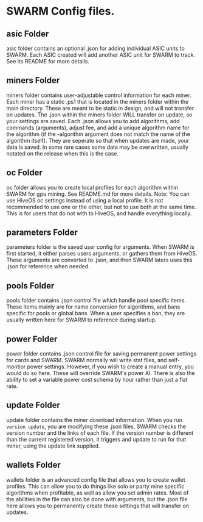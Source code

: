 
# SWARM Config files.

## asic Folder
asic folder contains an optional .json for adding individual ASIC units to SWARM. Each ASIC created will add another ASIC unit for SWARM to track. See its README for more details.

## miners Folder
miners folder contains user-adjustable control information for each miner. Each miner has a static .ps1 that is located in the miners folder within the main directory. These are meant to be static in design, and will not transfer on updates. The .json within the miners folder WILL transfer on update, so your settings are saved. Each .json allows you to add algorithms, add commands (arguments), adjust fee, and add a unique algorithm name for the algorithm (if the -algorithm argument does not match the name of the algorithm itself). They are seperate so that when updates are made, your data is saved. In some rare cases some data may be overwritten, usually notated on the release when this is the case.

## oc Folder
oc folder allows you to create local profiles for each algorithm within SWARM for gpu mining. See README.md for more details. Note: You can use HiveOS oc settings instead of using a local profile. It is not recommended to use one or the other, but not to use both at the same time. This is for users that do not with to HiveOS, and handle everything locally.

## parameters Folder
parameters folder is the saved user config for arguments. When SWARM is first started, it either parses users arguments, or gathers them from HiveOS. These arguments are converted to .json, and then SWARM laters uses this .json for reference when needed.

## pools Folder

pools folder contains .json control file which handle pool specific items. These items mainly are for name conversion for algorithms, and bans specific for pools or global bans. When a user specifies a ban, they are usually written here for SWARM to reference during startup.

## power Folder

power folder contains .json control file for saving permanent power settings for cards and SWARM. SWARM normally will write stat files, and self-montior power settings. However, if you wish to create a manual entry, you would do so here. These will override SWARM's power AI. There is also the ability to set a variable power cost schema by hour rather than just a flat rate.

## update Folder

update folder contains the miner download information. When you run ``version update``, you are modifying these .json files. SWARM checks the version number and the links of each file. If the version number is different than the current registered version, it triggers and update to run for that miner, using the update link supplied.

## wallets Folder

wallets folder is an advanced config file that allows you to create wallet profiles. This can allow you to do things like solo or party mine specific algorithms when profitable, as well as allow you set admin rates. Most of the abilities in the file can also be done with arguments, but the .json file here allows you to permanently create these settings that will transfer on updates.

